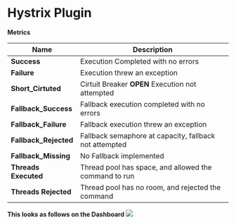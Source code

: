 # Hystrix Plugin

**Metrics**

| Name | Description |
| --- | --- |
| **Success** | Execution Completed with no errors |
| **Failure** | Execution threw an exception |
| **Short_Cirtuted** | Cirtuit Breaker **OPEN** Execution not attempted |
| **Fallback_Success** | Fallback execution completed with no errors |
| **Fallback_Failure** | Fallback execution threw an exception |
| **Fallback_Rejected** | Fallback semaphore at capacity, fallback not attempted |
| **Fallback_Missing** | No Fallback implemented |
| **Threads Executed** | Thread pool has space, and allowed the command to run |
| **Threads Rejected** | Thread pool has no room, and rejected the command |


**This looks as follows on the Dashboard**
![](./images/HystrixCircuitBreaker.png)
